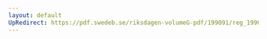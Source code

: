 ```yaml
---
layout: default
UpRedirect: https://pdf.swedeb.se/riksdagen-volumeG-pdf/199091/reg_199091/reg_199091_0924.pdf
---
```

